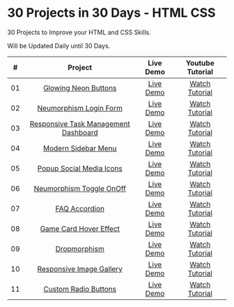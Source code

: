 # 30 Projects in 30 Days - HTML CSS

30 Projects to Improve your HTML and CSS Skills.

Will be Updated Daily until 30 Days.

| #            | Project    | Live Demo     |   Youtube Tutorial   |
| :---:        |    :---:   |    :---:      |       :---:      |
| 01       | [Glowing Neon Buttons](https://github.com/somanath-goudar/30Projects30Days/tree/master/1-glowing-neon-buttons)      | [Live Demo](https://somanath-goudar.github.io/30Projects30Days/1-glowing-neon-buttons/)   | [Watch Tutorial](https://youtu.be/TGVncD5dtcI)      |
| 02       | [Neumorphism Login Form](https://github.com/somanath-goudar/30Projects30Days/tree/master/2-neumorphism-login-form)      | [Live Demo](https://somanath-goudar.github.io/30Projects30Days/2-neumorphism-login-form/)   | [Watch Tutorial](https://youtu.be/A8OBtZR9Msw)      |
| 03       | [Responsive Task Management Dashboard](https://github.com/somanath-goudar/30Projects30Days/tree/master/3-task-management-dashboard-ui)      | [Live Demo](https://somanath-goudar.github.io/30Projects30Days/3-task-management-dashboard-ui/)   | [Watch Tutorial](https://youtu.be/mvXX32keamM)      |
| 04       | [Modern Sidebar Menu](https://github.com/somanath-goudar/30Projects30Days/tree/master/4-modern-sidebar-menu)      | [Live Demo](https://somanath-goudar.github.io/30Projects30Days/4-modern-sidebar-menu/)   | [Watch Tutorial](https://youtu.be/W6G458BAAYY)      |
| 05       | [Popup Social Media Icons](https://github.com/somanath-goudar/30Projects30Days/tree/master/5-popup-social-icons)      | [Live Demo](https://somanath-goudar.github.io/30Projects30Days/5-popup-social-icons/)   | [Watch Tutorial](https://youtu.be/X86OxINWnVk)      |
| 06       | [Neumorphism Toggle OnOff](https://github.com/somanath-goudar/30Projects30Days/tree/master/6-neumorphism-toggle-onoff)      | [Live Demo](https://somanath-goudar.github.io/30Projects30Days/6-neumorphism-toggle-onoff/)   | [Watch Tutorial](https://youtu.be/HcEXOqHgcL4)      |
| 07       | [FAQ Accordion](https://github.com/somanath-goudar/30Projects30Days/tree/master/7-faq-accordion)      | [Live Demo](https://somanath-goudar.github.io/30Projects30Days/7-faq-accordion/)   | [Watch Tutorial](https://youtu.be/qdYY4a-qPTk)      |
| 08       | [Game Card Hover Effect](https://github.com/somanath-goudar/30Projects30Days/tree/master/8-game-card-hover)      | [Live Demo](https://somanath-goudar.github.io/30Projects30Days/8-game-card-hover/)   | [Watch Tutorial](https://youtu.be/DmEcanPih_4)      |
| 09       | [Dropmorphism](https://github.com/somanath-goudar/30Projects30Days/tree/master/9-dropmorphism)      | [Live Demo](https://somanath-goudar.github.io/30Projects30Days/9-dropmorphism/)   | [Watch Tutorial](https://youtu.be/1FygYA8bUIY)      |
| 10       | [Responsive Image Gallery](https://github.com/somanath-goudar/30Projects30Days/tree/master/10-responsive-image-gallery)      | [Live Demo](https://somanath-goudar.github.io/30Projects30Days/10-responsive-image-gallery/)   | [Watch Tutorial](https://youtu.be/6VgThhxrTdk)      |
| 11       | [Custom Radio Buttons](https://github.com/somanath-goudar/30Projects30Days/tree/master/11-custom-radio-buttons)      | [Live Demo](https://somanath-goudar.github.io/30Projects30Days/11-custom-radio-buttons/)   | [Watch Tutorial](https://youtu.be/ixx5hctmhFU)      |



